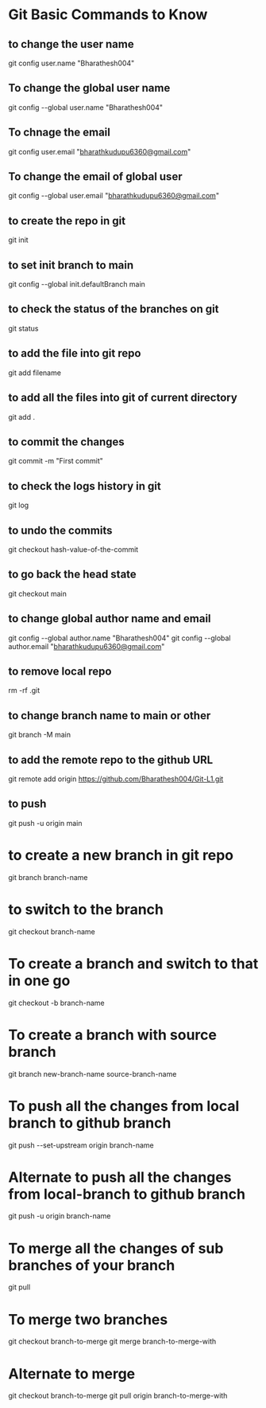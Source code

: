# Git Basic Commands to Know

## to change the user name 
git config user.name "Bharathesh004"

## To change the global user name 
git config --global user.name "Bharathesh004"


## To chnage the email 
git config user.email "bharathkudupu6360@gmail.com"

## To change the email of global user 
git config --global user.email "bharathkudupu6360@gmail.com"

## to create the repo in git 
git init 


## to set init branch to main
git config --global init.defaultBranch main

## to check the status of the branches on git 
git status 

## to add the file into git repo 
git add filename

## to add all the files into git of current directory 
git add .

## to commit the changes 
git commit -m "First commit"

## to check the logs history in git
git log

## to undo the commits 
git checkout hash-value-of-the-commit

##  to go back the head state 
git checkout main

## to change global author name and email
git config --global author.name "Bharathesh004"
git config --global author.email "bharathkudupu6360@gmail.com"

## to remove local repo 
rm -rf .git

## to change branch name to main or other 
git branch -M main

## to add the remote repo to the github URL
git remote add origin https://github.com/Bharathesh004/Git-L1.git 

## to push 
git push -u origin main

# to create a new branch in git repo
git branch branch-name

# to switch to the branch 
git checkout branch-name

# To create a branch and switch to that in one go
git checkout -b branch-name

# To create a branch with source branch 
git branch new-branch-name source-branch-name

# To push all the changes from local branch to github branch
git push --set-upstream origin branch-name

# Alternate to push all the changes from local-branch to github branch
git push -u origin branch-name

# To merge all the changes of sub branches of your branch 
git pull

# To merge two branches 
git checkout branch-to-merge
git merge branch-to-merge-with

# Alternate to merge 
git checkout branch-to-merge
git pull origin branch-to-merge-with
